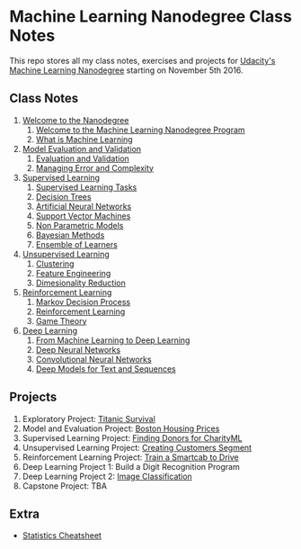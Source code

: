 # Machine Learning Nanodegree Class Notes

This repo stores all my class notes, exercises and projects for [Udacity's Machine Learning Nanodegree](https://www.udacity.com/course/machine-learning-engineer-nanodegree--nd009/) starting on November 5th 2016.

## Class Notes

1. [Welcome to the Nanodegree](classes/welcome-to-the-nano-degree/notes/welcome-to-the-mlnd-program.md)
    1. [Welcome to the Machine Learning Nanodegree Program](classes/welcome-to-the-nano-degree/notes/welcome-to-the-mlnd-program.md)
    2. [What is Machine Learning](classes/welcome-to-the-nano-degree/notes/what-is-machine-learning.md)
2. [Model Evaluation and Validation](classes/model-evaluation-and-validation/evaluation-and-validation.md)
    1. [Evaluation and Validation](classes/model-evaluation-and-validation/evaluation-and-validation.md)
    2. [Managing Error and Complexity](classes/model-evaluation-and-validation/managing-error-and-complexity.md)
3. [Supervised Learning](classes/supervised-learning/supervised-learning.md)
    1. [Supervised Learning Tasks](classes/supervised-learning/supervised-learning.md)
    2. [Decision Trees](classes/supervised-learning/decision-trees.md)
    3. [Artificial Neural Networks](classes/supervised-learning/artificial-neural-networks.md)
    4. [Support Vector Machines](classes/supervised-learning/support-vector-machines.md)
    5. [Non Parametric Models](classes/supervised-learning/nonparametric-models.md)
    6. [Bayesian Methods](classes/supervised-learning/bayesian-methods.md)
    7. [Ensemble of Learners](classes/supervised-learning/ensemble-learners.md)
4. [Unsupervised Learning](classes/unsupervised-learning/clustering.md)
    1. [Clustering](classes/unsupervised-learning/clustering.md)
    2. [Feature Engineering](classes/unsupervised-learning/feature-engineering.md)
    3. [Dimesionality Reduction](classes/unsupervised-learning/dimensionality-reduction.md)
5. [Reinforcement Learning](classes/reinforcement-learning/markov-decision-process.md)
    1. [Markov Decision Process](classes/reinforcement-learning/markov-decision-process.md)
    2. [Reinforcement Learning](classes/reinforcement-learning/reinforcement-learning.md)
    3. [Game Theory](classes/reinforcement-learning/game-theory.md)
6. [Deep Learning](classes/deep-learning/from-machine-learning-to-deep-learning.md)
    1. [From Machine Learning to Deep Learning](classes/deep-learning/from-machine-learning-to-deep-learning.md)
    2. [Deep Neural Networks](classes/deep-learning/deep-neural-networks.md)
    3. [Convolutional Neural Networks](classes/deep-learning/convolutional-neural-networks.md)
    4. [Deep Models for Text and Sequences](classes/deep-learning/deep-models-for-text-and-sequences.md)

## Projects
1. Exploratory Project: [Titanic Survival](projects/titanic-survival-exploration/report.html)
2. Model and Evaluation Project: [Boston Housing Prices](projects/boston-housing-prices/report.html)
3. Supervised Learning Project: [Finding Donors for CharityML](projects/fjnding-donors/report.html)
4. Unsupervised Learning Project: [Creating Customers Segment](projects/customer_segments/report.html)
5. Reinforcement Learning Project: [Train a Smartcab to Drive](projects/smartcab/report.html)
6. Deep Learning Project 1: Build a Digit Recognition Program
6. Deep Learning Project 2: [Image Classification](projects/image-classification/report.html)
7. Capstone Project: TBA

## Extra

- [Statistics Cheatsheet](statistics/cheatsheet.md)
